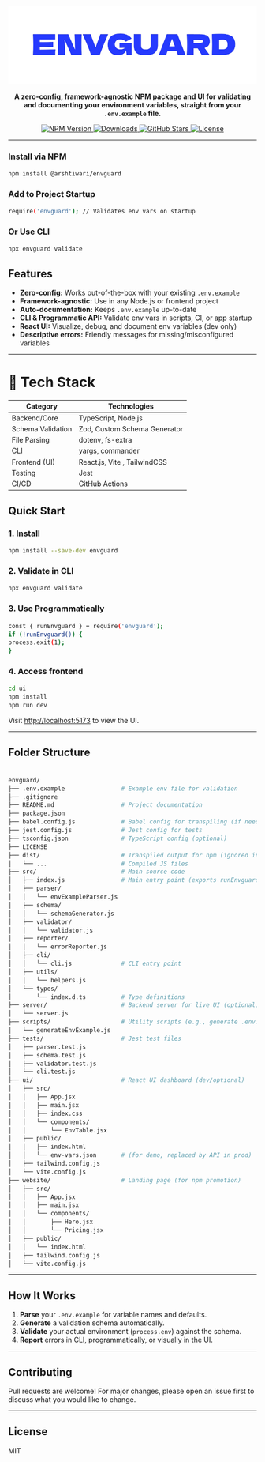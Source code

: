 <p align="center">
  <img src="envguard.png" alt="EnvGuard Logo" width="600"/>
</p>

<p align="center">
  <b>A zero-config, framework-agnostic NPM package and UI for validating and documenting your environment variables, straight from your <code>.env.example</code> file.</b>
</p>

<p align="center">
  <a href="https://www.npmjs.com/package/@arishtiwari/envguard">
    <img src="https://img.shields.io/npm/v/@arshtiwari/envguard?style=for-the-badge" alt="NPM Version">
  </a>
  <a href="https://www.npmjs.com/package/@arishtiwari/envguard">
    <img src="https://img.shields.io/npm/dt/@arshtiwari/envguard?style=for-the-badge" alt="Downloads">
  </a>
  <a href="https://github.com/ArshTiwari2004/envguard/stargazers">
    <img src="https://img.shields.io/github/stars/ArshTiwari2004/envguard?style=for-the-badge" alt="GitHub Stars">
  </a>
  <a href="https://github.com/ArshTiwari2004/envguard/blob/main/LICENSE">
    <img src="https://img.shields.io/github/license/ArshTiwari2004/envguard?style=for-the-badge" alt="License">
  </a>
</p>


---

### Install via NPM


```bash
npm install @arshtiwari/envguard
```

### Add to Project Startup

```bash
require('envguard'); // Validates env vars on startup
```

### Or Use CLI

```bash
npx envguard validate
```



## Features

- **Zero-config:** Works out-of-the-box with your existing `.env.example`
- **Framework-agnostic:** Use in any Node.js or frontend project
- **Auto-documentation:** Keeps `.env.example` up-to-date
- **CLI & Programmatic API:** Validate env vars in scripts, CI, or app startup
- **React UI:** Visualize, debug, and document env variables (dev only)
- **Descriptive errors:** Friendly messages for missing/misconfigured variables

---


# 🧰 Tech Stack

| Category        | Technologies                               |
|----------------|--------------------------------------------|
| Backend/Core    | TypeScript, Node.js                        |
| Schema Validation | Zod, Custom Schema Generator              |
| File Parsing    | dotenv, fs-extra                          |
| CLI             | yargs, commander                          |
| Frontend (UI)   | React.js, Vite , TailwindCSS      |
| Testing         | Jest                                      |
| CI/CD           | GitHub Actions                            |







## Quick Start

### 1. Install

```bash
npm install --save-dev envguard
```
### 2. Validate in CLI

```bash
npx envguard validate
```


### 3. Use Programmatically

```bash
const { runEnvguard } = require('envguard');
if (!runEnvguard()) {
process.exit(1);
}
```

### 4. Access frontend

```bash
cd ui
npm install
npm run dev
```

Visit [http://localhost:5173](http://localhost:5173) to view the UI.

---

## Folder Structure

```bash

envguard/
├── .env.example                # Example env file for validation
├── .gitignore
├── README.md                   # Project documentation
├── package.json
├── babel.config.js             # Babel config for transpiling (if needed)
├── jest.config.js              # Jest config for tests
├── tsconfig.json               # TypeScript config (optional)
├── LICENSE
├── dist/                       # Transpiled output for npm (ignored in VCS)
│   └── ...                     # Compiled JS files
├── src/                        # Main source code
│   ├── index.js                # Main entry point (exports runEnvguard)
│   ├── parser/
│   │   └── envExampleParser.js
│   ├── schema/
│   │   └── schemaGenerator.js
│   ├── validator/
│   │   └── validator.js
│   ├── reporter/
│   │   └── errorReporter.js
│   ├── cli/
│   │   └── cli.js              # CLI entry point
│   ├── utils/
│   │   └── helpers.js
│   └── types/
│       └── index.d.ts          # Type definitions
├── server/                     # Backend server for live UI (optional)
│   └── server.js
├── scripts/                    # Utility scripts (e.g., generate .env.example)
│   └── generateEnvExample.js
├── tests/                      # Jest test files
│   ├── parser.test.js
│   ├── schema.test.js
│   ├── validator.test.js
│   └── cli.test.js
├── ui/                         # React UI dashboard (dev/optional)
│   ├── src/
│   │   ├── App.jsx
│   │   ├── main.jsx
│   │   ├── index.css
│   │   └── components/
│   │       └── EnvTable.jsx
│   ├── public/
│   │   ├── index.html
│   │   └── env-vars.json       # (for demo, replaced by API in prod)
│   ├── tailwind.config.js
│   └── vite.config.js
├── website/                    # Landing page (for npm promotion)
│   ├── src/
│   │   ├── App.jsx
│   │   ├── main.jsx
│   │   └── components/
│   │       ├── Hero.jsx
│   │       └── Pricing.jsx
│   ├── public/
│   │   └── index.html
│   ├── tailwind.config.js
│   └── vite.config.js

```


---

## How It Works

1. **Parse** your `.env.example` for variable names and defaults.
2. **Generate** a validation schema automatically.
3. **Validate** your actual environment (`process.env`) against the schema.
4. **Report** errors in CLI, programmatically, or visually in the UI.

---

## Contributing

Pull requests are welcome! For major changes, please open an issue first to discuss what you would like to change.

---

## License

MIT


























